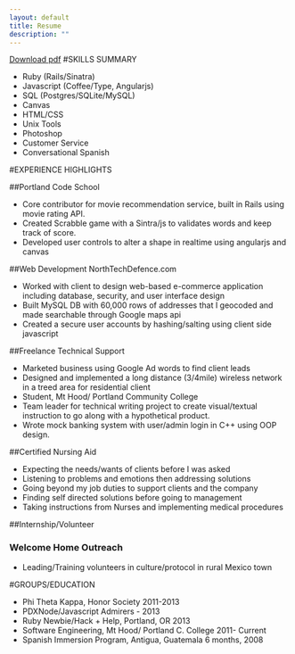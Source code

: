 ```yaml
---
layout: default
title: Resume
description: ""
---
```


[Download pdf](resume.pdf)
#SKILLS SUMMARY
* Ruby (Rails/Sinatra)
* Javascript  (Coffee/Type, Angularjs)
* SQL (Postgres/SQLite/MySQL)
* Canvas
* HTML/CSS
* Unix Tools
* Photoshop
* Customer Service
* Conversational Spanish

#EXPERIENCE HIGHLIGHTS

##Portland Code School
* Core contributor for movie recommendation service, built in Rails using movie rating API.
* Created Scrabble game with a Sintra/js to validates words and keep track of score.
* Developed user controls to alter a shape in realtime using angularjs and canvas

##Web Development NorthTechDefence.com
* Worked with client to design web-based e-commerce application including database, security, and user interface design
* Built MySQL DB with 60,000 rows of addresses that I geocoded and made searchable through Google maps api
* Created a secure user accounts by hashing/salting using client side javascript


##Freelance Technical Support
* Marketed business using Google Ad words to find client leads
* Designed and implemented a long distance (3/4mile) wireless network in a treed area for residential client
* Student, Mt Hood/ Portland Community College
* Team leader for technical writing project to create visual/textual instruction to go along with a hypothetical product.
* Wrote mock banking system with user/admin login in C++ using OOP design.

##Certified Nursing Aid
* Expecting the needs/wants of clients before I was asked
* Listening to problems and emotions then addressing solutions
* Going beyond my job duties to support clients and the company
* Finding self directed solutions before going to management
* Taking instructions from Nurses and implementing medical procedures

##Internship/Volunteer
### Welcome Home Outreach
* Leading/Training volunteers in culture/protocol in rural Mexico town


#GROUPS/EDUCATION
* Phi Theta Kappa, Honor Society 2011-2013
* PDXNode/Javascript Admirers - 2013
* Ruby Newbie/Hack + Help, Portland, OR 2013
* Software Engineering, Mt Hood/ Portland C. College 2011- Current
* Spanish Immersion Program, Antigua, Guatemala 6 months, 2008



